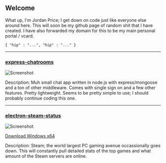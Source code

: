 ## Welcome

What up, I'm Jordan Price; I get down on code just like everyone else around here. This will soon be my github page of random shit that I have created. I have also forwarded my domain for this to be my main personal portal / vcard.

    { "hip" : "...", "hip" : "..." }
    
* * *
    
### [express-chatrooms](https://github.com/thejordanprice/express-chatrooms)

![Screenshot](http://i.imgur.com/PD6HiYe.jpg)
 
Description: Muh small chat app written in node.js with express/mongoose and a ton of other middleware. Comes with single sign on and a few other features. Pretty lightweight. Seems to be pretty simple to use; I should probably continue coding this one.

* * *

### [electron-steam-status](https://github.com/thejordanprice/electron-steam-status)

![Screenshot](http://i.imgur.com/5ngDMQf.jpg)

[Download Windows x64](https://github.com/thejordanprice/electron-steam-status/blob/master/latest)

Description: Steam; the world largest PC gaming avenue occassionally goes down. This will constantly pull detailed stats of the top games and what amount of the Steam servers are online.
